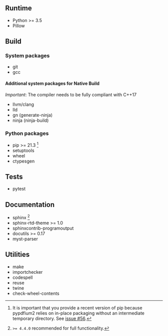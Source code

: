 <!-- SPDX-FileCopyrightText: 2022 geisserml <geisserml@gmail.com> -->
<!-- SPDX-License-Identifier: CC-BY-4.0 -->

## Runtime

* Python >= 3.5
* Pillow


## Build

### System packages

* git
* gcc

#### Additional system packages for Native Build

*Important*: The compiler needs to be fully compliant with C++17

* llvm/clang
* lld
* gn (generate-ninja)
* ninja (ninja-build)

### Python packages

* pip >= 21.3 [^1]
* setuptools
* wheel
* ctypesgen

[^1]: It is important that you provide a recent version of pip because pypdfium2
      relies on in-place packaging without an intermediate temporary directory.
      See [issue #56](https://github.com/pypdfium2-team/pypdfium2/issues/56).

## Tests

* pytest


## Documentation

* sphinx [^2]
* sphinx-rtd-theme >= 1.0
* sphinxcontrib-programoutput
* docutils >= 0.17
* myst-parser

[^2]: `>= 4.4.0` recommended for full functionality.


## Utilities

* make
* importchecker
* codespell
* reuse
* twine
* check-wheel-contents
